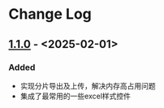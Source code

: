 # Change Log

## [1.1.0] - <2025-02-01>

### Added

* 实现分片导出及上传，解决内存高占用问题
* 集成了最常用的一些excel样式控件

[1.1.0]: <>